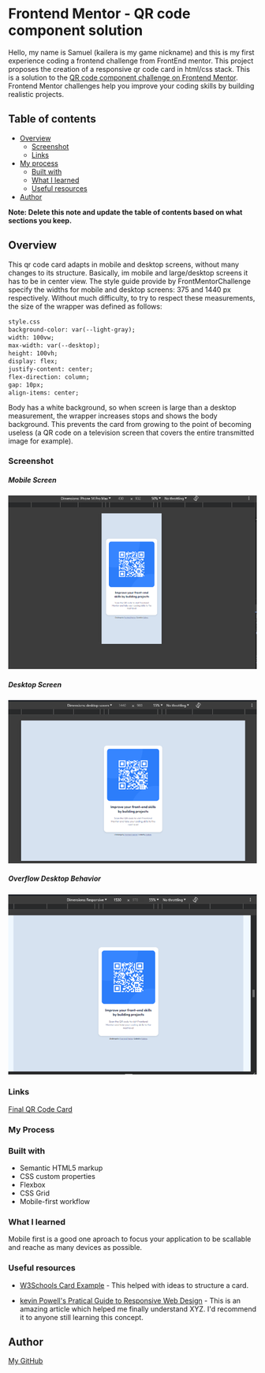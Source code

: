 # Frontend Mentor - QR code component solution

Hello, my name is Samuel (kailera is my game nickname) and this is my first experience coding a frontend challenge from FrontEnd mentor. This project proposes the creation of a responsive qr code card in html/css stack. This is a solution to the [QR code component challenge on Frontend Mentor](https://www.frontendmentor.io/challenges/qr-code-component-iux_sIO_H). Frontend Mentor challenges help you improve your coding skills by building realistic projects.

## Table of contents

- [Overview](#overview)
  - [Screenshot](#screenshot)
  - [Links](#links)
- [My process](#my-process)
  - [Built with](#built-with)
  - [What I learned](#what-i-learned)
  - [Useful resources](#useful-resources)
- [Author](#author)


**Note: Delete this note and update the table of contents based on what sections you keep.**

## Overview

This qr code card adapts in mobile and desktop screens, without many changes to its structure. Basically, im mobile and large/desktop screens it has to be in center view.
The style guide provide by FrontMentorChallenge specify the widths for mobile and desktop screens: 375 and 1440 px respectively. Without much difficulty, to try to respect these measurements, the size of the wrapper was defined as follows:

```
style.css
background-color: var(--light-gray);
width: 100vw;
max-width: var(--desktop);
height: 100vh;
display: flex;
justify-content: center;
flex-direction: column;
gap: 10px;
align-items: center;
```

Body has a white background, so when screen is large than a desktop measurement, the wrapper increases stops and shows the body background. This prevents the card from growing to the point of becoming useless (a QR code on a television screen that covers the entire transmitted image for example).

### Screenshot

##### Mobile Screen

![Mobile Screen](./images/screenshots/mobile%20screen.png)

##### Desktop Screen

![Desktop Screen](./images/screenshots/qrcode_desktop%20screen.png)

##### Overflow Desktop Behavior

![Overflow Desktop Behavior](./images/screenshots/overflow%20screen.png)

### Links

[Final QR Code Card ](https://kailera.github.io/qrcode/)


### My Process

### Built with

- Semantic HTML5 markup
- CSS custom properties
- Flexbox
- CSS Grid
- Mobile-first workflow


### What I learned

Mobile first is a good one aproach to focus your application to be scallable and reache as many devices as possible.

### Useful resources

- [W3Schools Card Example](https://www.w3schools.com/howto/howto_css_cards.asp) - This helped with ideas to structure a card.

- [kevin Powell's Pratical Guide to Responsive Web Design](https://www.youtube.com/watch?v=x4u1yp3Msao&t=378s) - This is an amazing article which helped me finally understand XYZ. I'd recommend it to anyone still learning this concept.

## Author

[My GitHub](https://github.com/kailera)
